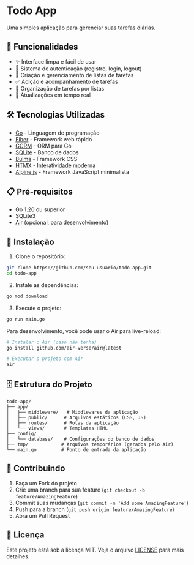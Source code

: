 # Todo App

Uma simples aplicação para gerenciar suas tarefas diárias.

## 🚀 Funcionalidades

- ✨ Interface limpa e fácil de usar
- 🔐 Sistema de autenticação (registro, login, logout)
- 📝 Criação e gerenciamento de listas de tarefas
- ✅ Adição e acompanhamento de tarefas
- 🎯 Organização de tarefas por listas
- 🔄 Atualizações em tempo real

## 🛠️ Tecnologias Utilizadas

- [Go](https://golang.org/) - Linguagem de programação
- [Fiber](https://gofiber.io/) - Framework web rápido
- [GORM](https://gorm.io/) - ORM para Go
- [SQLite](https://www.sqlite.org/) - Banco de dados
- [Bulma](https://bulma.io/) - Framework CSS
- [HTMX](https://htmx.org/) - Interatividade moderna
- [Alpine.js](https://alpinejs.dev/) - Framework JavaScript minimalista

## 📋 Pré-requisitos

- Go 1.20 ou superior
- SQLite3
- [Air](https://github.com/cosmtrek/air) (opcional, para desenvolvimento)

## 🚀 Instalação

1. Clone o repositório:
```bash
git clone https://github.com/seu-usuario/todo-app.git
cd todo-app
```

2. Instale as dependências:
```bash
go mod download
```

3. Execute o projeto:
```bash
go run main.go
```

Para desenvolvimento, você pode usar o Air para live-reload:
```bash
# Instalar o Air (caso não tenha)
go install github.com/air-verse/air@latest

# Executar o projeto com Air
air
```

## 🗄️ Estrutura do Projeto

```
todo-app/
├── app/
│   ├── middleware/   # Middlewares da aplicação
│   ├── public/      # Arquivos estáticos (CSS, JS)
│   ├── routes/      # Rotas da aplicação
│   └── views/       # Templates HTML
├── config/
│   └── database/    # Configurações do banco de dados
├── tmp/            # Arquivos temporários (gerados pelo Air)
└── main.go         # Ponto de entrada da aplicação
```

## 🤝 Contribuindo

1. Faça um Fork do projeto
2. Crie uma branch para sua feature (`git checkout -b feature/AmazingFeature`)
3. Commit suas mudanças (`git commit -m 'Add some AmazingFeature'`)
4. Push para a branch (`git push origin feature/AmazingFeature`)
5. Abra um Pull Request

## 📝 Licença

Este projeto está sob a licença MIT. Veja o arquivo [LICENSE](LICENSE) para mais detalhes.
